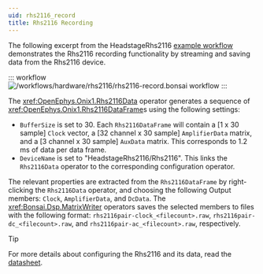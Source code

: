 ```yaml
---
uid: rhs2116_record
title: Rhs2116 Recording
---
```


The following excerpt from the HeadstageRhs2116 [example workflow](xref:rhs2116) demonstrates the Rhs2116
recording functionality by streaming and saving data from the Rhs2116 device.

::: workflow
![/workflows/hardware/rhs2116/rhs2116-record.bonsai workflow](../../../workflows/hardware/rhs2116/rhs2116-record.bonsai)
:::

The <xref:OpenEphys.Onix1.Rhs2116Data> operator generates a sequence of <xref:OpenEphys.Onix1.Rhs2116DataFrame>s using
the following settings:
- `BufferSize` is set to 30. Each `Rhs2116DataFrame` will contain a [1 x 30 sample] `Clock` vector, a [32 channel x 30
  sample] `AmplifierData` matrix, and a [3 channel x 30 sample] `AuxData` matrix. This corresponds to 1.2 ms of data per
  data frame.
- `DeviceName` is set to "HeadstageRhs2116/Rhs2116". This links the `Rhs2116Data`
  operator to the corresponding configuration operator.

The relevant properties are extracted from the `Rhs2116DataFrame` by right-clicking the `Rhs2116Data` operator, and
choosing the following Output members: `Clock`, `AmplifierData`, and `DcData`. The
<xref:Bonsai.Dsp.MatrixWriter> operators saves the selected members to
files with the following format: `rhs2116pair-clock_<filecount>.raw`, `rhs2116pair-dc_<filecount>.raw`, and
`rhs2116pair-ac_<filecount>.raw`, respectively.

> [!TIP] 
> For more details about configuring the Rhs2116 and its data, read the
> [datasheet](https://intantech.com/files/Intan_RHS2116_datasheet.pdf). 